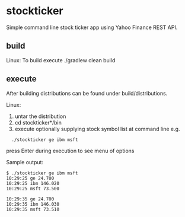 # stockticker
Simple command line stock ticker app using Yahoo Finance REST API.

## build
Linux:
To build execute ./gradlew clean build

## execute
After building distributions can be found under build/distributions. 

Linux:
1. untar the distribution
1. cd stockticker*/bin
1. execute optionally supplying stock symbol list at command line e.g.

```
  ./stockticker ge ibm msft
```

press Enter during execution to see menu of options

Sample output:

```
$ ./stockticker ge ibm msft
10:29:25 ge 24.700
10:29:25 ibm 146.020
10:29:25 msft 73.500

10:29:35 ge 24.700
10:29:35 ibm 146.030
10:29:35 msft 73.510
```
